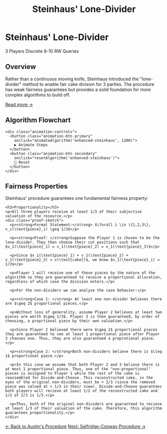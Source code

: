 ﻿---
layout: default
title: Steinhaus' Lone-Divider
permalink: /algorithms/steinhaus-lone-divider/
---

<div class="algorithm-page">

  <!-- Algorithm Header -->
  <h1>Steinhaus' Lone-Divider</h1>
  <div class="algorithm-meta">
    <span class="meta-badge players-badge">3 Players</span>
    <span class="meta-badge type-badge">Discrete</span>
    <span class="meta-badge complexity-badge">8-10 RW Queries</span>
  </div>

  <!-- Overview -->
  <section class="content-block">
    <h2>Overview</h2>
    <p>Rather than a continuous moving knife, Steinhaus introduced the "lone-divider" method to enable fair cake division for 3 parties. The procedure has weak fairness guarantees but provides a solid foundation for more complex algorithms to build off.</p>
    <a href="https://en.wikipedia.org/wiki/Lone_divider" target="_blank" class="algorithm-link">Read more →</a>
  </section>

  <!-- Flowchart -->
  <section class="content-block">
    <h2>Algorithm Flowchart</h2>
    <div id="enhanced-steinhaus" data-enhanced-flowchart="steinhaus-lone-divider"></div>

    <div class="animation-controls">
      <button class="animation-btn primary" 
        onclick="animateAlgorithm('enhanced-steinhaus', 1200)">
        ▶️ Animate Steps
      </button>
      <button class="animation-btn secondary" 
        onclick="resetAlgorithm('enhanced-steinhaus')">
        🔄 Reset
      </button>
    </div>
  </section>

  <!-- Fairness Properties -->

  <section class="content-block">
    <h2>Fairness Properties</h2>
    <p>Steinhaus' procedure guarantees one fundamental fairness property:</p>

    <h3>Proportionality</h3>
    <p>All three players receive at least 1/3 of their subjective valuation of the resource.</p>
    <div class="proof-sketch">
      <p><strong>Formal Statement:</strong> $\forall i \in \{1,2,3\}, v_i(\text{piece}_i) \geq 1/3$</p>
    
      <p><strong>Proof: </strong>Suppose the Player 1 is chosen to be the lone-divider. They then choose their cut positions such that $v_1(\text{piece}_1) = v_1(\text{piece}_2) = v_1(\text{piece}_3)$</p> 

      <p>Since $v_1(\text{piece}_1) + v_1(\text{piece}_2) + v_1(\text{piece}_3) = v(\text{cake})$, we know $v_1(\text{piece}_i) = 1/3$</p>
      
      <p>Player 1 will receive one of these pieces by the nature of the algorithm so they are guaranteed to receive a proportional allocation, regardless of which case the division enters.</p>

      <p>For the non-dividers we can analyze the case behavior:</p>

      <p><strong>Case 1: </strong> At least one non-divider believes there are $\geq 2$ proportional pieces.</p>

      <p>Without loss of generality, assume Player 2 believes at least two pieces are worth $\geq 1/3$. Player 3 is then guaranteed, by order of choosing, a proprtional piece by their own valuation.</p>

      <p>Since Player 2 believed there were $\geq 2$ proportional pieces they are guaranteed to see at least 1 proportional piece after Player 3 chooses one. Thus, they are also guaranteed a proprotional piece.</p>

      <p><strong>Case 2: </strong>Both non-dividers believe there is $\leq 1$ proportional piece.</p>

      <p>In this case we assume that both Player 2 and 3 believe there is at most 1 proportional piece. Thus, one of the "non-proportional" pieces is assigned to Player 1 while the rest of the cake is reassembled for Divide-and-Choose. This reconstructed cake, in the eyes of the original non-dividers, must be > 2/3 (since the removed piece was valued at < 1/3 in their view). Divide-and-Choose guarantees both players will recieve at least 1/2 of the reconstructed cake and 1/2 of 2/3 is 1/3.</p>

      <p>Thus, both of the original non-dividers are guaranteed to recieve at least 1/3 of their valuation of the cake. Therefore, this algorithm guarantees proportionality.</p>
    </div>
  </section>

  <!-- Navigation -->
  <footer class="algorithm-navigation">
    <a href="{{ '/algorithms/austins-moving-knife/' | relative_url }}" class="nav-button secondary">← Back to Austin's Procedure</a>
    <a href="{{ '/algorithms/selfridge-conway/' | relative_url }}" class="nav-button primary">Next: Selfridge-Conway Procedure →</a>
  </footer>

</div>